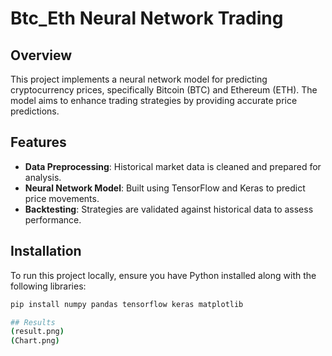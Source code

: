 # Btc_Eth Neural Network Trading

## Overview
This project implements a neural network model for predicting cryptocurrency prices, specifically Bitcoin (BTC) and Ethereum (ETH). The model aims to enhance trading strategies by providing accurate price predictions.

## Features
- **Data Preprocessing**: Historical market data is cleaned and prepared for analysis.
- **Neural Network Model**: Built using TensorFlow and Keras to predict price movements.
- **Backtesting**: Strategies are validated against historical data to assess performance.

## Installation
To run this project locally, ensure you have Python installed along with the following libraries:
```bash
pip install numpy pandas tensorflow keras matplotlib

## Results
(result.png)
(Chart.png)
